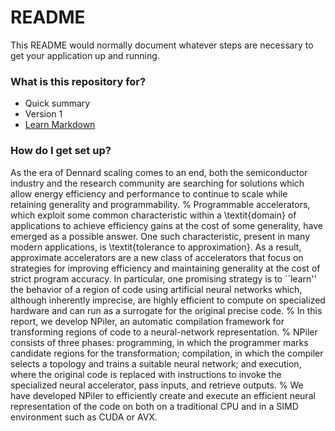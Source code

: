 # README #

This README would normally document whatever steps are necessary to get your application up and running.

### What is this repository for? ###

* Quick summary
* Version 1
* [Learn Markdown](https://bitbucket.org/tutorials/markdowndemo)

### How do I get set up? ###
As the era of Dennard scaling comes to an end, both the semiconductor industry and the research community are searching for solutions which allow energy efficiency and performance to continue to scale while retaining generality and programmability.
%
Programmable accelerators, which exploit some common characteristic within a \textit{domain} of applications to achieve efficiency gains at the cost of some generality, have emerged as a possible answer. One such characteristic, present in many modern applications, is \textit{tolerance to approximation}. As a result, approximate accelerators are a new class of accelerators that focus on strategies for improving efficiency and maintaining generality at the cost of strict program accuracy. In particular, one promising strategy is to ``learn'' the behavior of a region of code using artificial neural networks which, although inherently imprecise, are highly efficient to compute on specialized hardware and can run as a surrogate for the original precise code.
%
In this report, we develop NPiler, an automatic compilation framework for transforming regions of code to a neural-network representation.
%
NPiler consists of three phases: programming, in which the programmer marks candidate regions for the transformation; compilation, in which the compiler selects a topology and trains a suitable neural network; and execution, where the original code is replaced with instructions to invoke the specialized neural accelerator, pass inputs, and retrieve outputs.
%
We have developed NPiler to efficiently create and execute an efficient neural representation of the code on both on a traditional CPU and in a SIMD environment such as CUDA or AVX.
